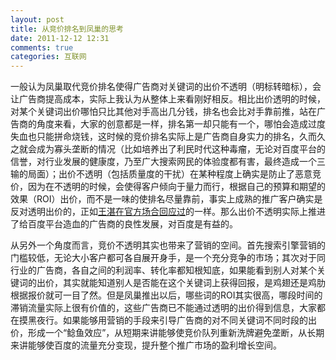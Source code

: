 ```yaml
---
layout: post
title: 从竞价排名到凤巢的思考
date: 2011-12-12 12:31
comments: true
categories: 互联网
---
```

一般认为凤巢取代竞价排名使得广告商对关键词的出价不透明（明标转暗标），会让广告商提高成本，实际上我认为从整体上来看刚好相反。相比出价透明的时候，对某个关键词出价哪怕只比其他对手高出几分钱，排名也会比对手靠前推，站在广告商的角度来看，大家的创意都是一样，排名第一却只能有一个，哪怕会造成过度失血也只能拼命烧钱，这时候的竞价排名实际上是广告商自身实力的排名，久而久之就会成为寡头垄断的情况（比如培养出了利民时代这种毒瘤，无论对百度平台的信誉，对行业发展的健康度，乃至广大搜索网民的体验度都有害，最终造成一个三输的局面）；出价不透明（包括质量度的干扰）在某种程度上确实是防止了恶意竞价，因为在不透明的时候，会使得客户倾向于量力而行，根据自己的预算和期望的效果（ROI）出价，而不是一味的使排名尽量靠前，事实上成熟的推广客户确实是反对透明出价的，正如<a href="http://tech.sina.com.cn/i/2011-11-22/08326363085.shtml">王湛在官方场合回应过</a>的一样。那么出价不透明实际上推进了给百度平台造血的广告商的良性发展，对百度是有益的。

从另外一个角度而言，竞价不透明其实也带来了营销的空间。首先搜索引擎营销的门槛较低，无论大小客户都可各自展开身手，是一个充分竞争的市场；其次对于同行业的广告商，各自之间的利润率、转化率都知根知底，如果能看到别人对某个关键词的出价，其实就能知道别人是否能在这个关键词上获得回报，是鸡翅还是鸡肋根据报价就可一目了然。但是凤巢推出以后，哪些词的ROI其实很高，哪段时间的滞销流量实际上很有价值的，这些广告商已不能通过透明的出价得到信息，大家都在摸黑夜行。如果能够用营销的手段来引导广告商的对不同关键词不同时段的出价，形成一个“鲶鱼效应”，从短期来讲能够使竞价队列重新洗牌避免垄断，从长期来讲能够使百度的流量充分变现，提升整个推广市场的盈利增长空间。
